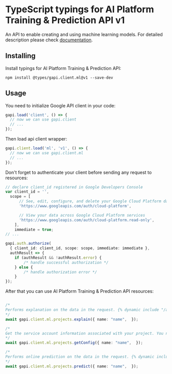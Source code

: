 # TypeScript typings for AI Platform Training & Prediction API v1

An API to enable creating and using machine learning models.
For detailed description please check [documentation](https://cloud.google.com/ml/).

## Installing

Install typings for AI Platform Training & Prediction API:

```
npm install @types/gapi.client.ml@v1 --save-dev
```

## Usage

You need to initialize Google API client in your code:

```typescript
gapi.load('client', () => {
  // now we can use gapi.client
  // ...
});
```

Then load api client wrapper:

```typescript
gapi.client.load('ml', 'v1', () => {
  // now we can use gapi.client.ml
  // ...
});
```

Don't forget to authenticate your client before sending any request to resources:

```typescript
// declare client_id registered in Google Developers Console
var client_id = '',
  scope = [ 
      // See, edit, configure, and delete your Google Cloud Platform data
      'https://www.googleapis.com/auth/cloud-platform',

      // View your data across Google Cloud Platform services
      'https://www.googleapis.com/auth/cloud-platform.read-only',
    ],
    immediate = true;
// ...

gapi.auth.authorize(
  { client_id: client_id, scope: scope, immediate: immediate },
  authResult => {
    if (authResult && !authResult.error) {
        /* handle successful authorization */
    } else {
        /* handle authorization error */
    }
});
```

After that you can use AI Platform Training & Prediction API resources:

```typescript

/*
Performs explanation on the data in the request. {% dynamic include "/ai-platform/includes/___explain-request" %} 
*/
await gapi.client.ml.projects.explain({ name: "name",  });

/*
Get the service account information associated with your project. You need this information in order to grant the service account permissions for the Google Cloud Storage location where you put your model training code for training the model with Google Cloud Machine Learning.
*/
await gapi.client.ml.projects.getConfig({ name: "name",  });

/*
Performs online prediction on the data in the request. {% dynamic include "/ai-platform/includes/___predict-request" %} 
*/
await gapi.client.ml.projects.predict({ name: "name",  });
```
